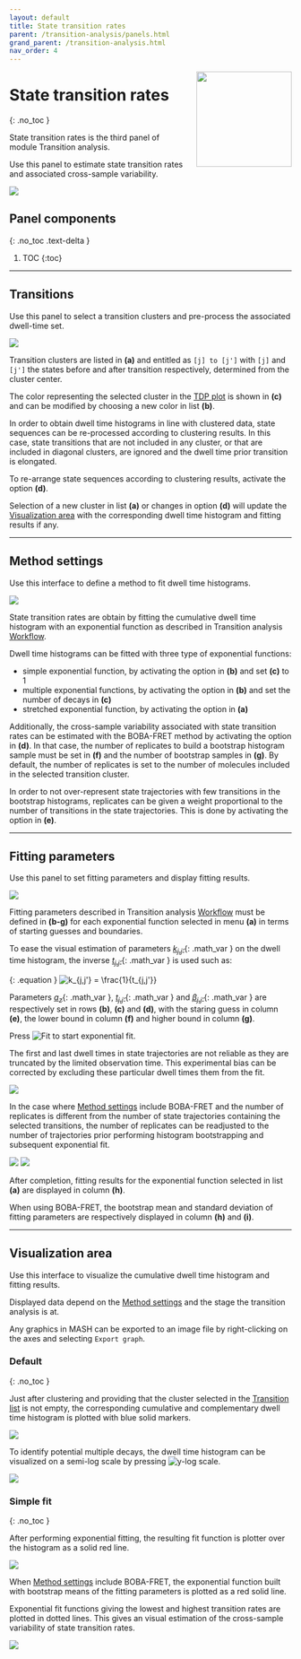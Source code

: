 ```yaml
---
layout: default
title: State transition rates
parent: /transition-analysis/panels.html
grand_parent: /transition-analysis.html
nav_order: 4
---
```


<img src="../../assets/images/logos/logo-transition-analysis_400px.png" width="170" style="float:right; margin-left: 15px;"/>

# State transition rates
{: .no_toc }

State transition rates is the third panel of module Transition analysis.

Use this panel to estimate state transition rates and associated cross-sample variability.

<a class="plain" href="../../assets/images/gui/TA-panel-state-transition-rates.png"><img src="../../assets/images/gui/TA-panel-state-transition-rates.png" style="max-width:552px;"></a>

## Panel components
{: .no_toc .text-delta }

1. TOC
{:toc}


---

## Transitions

Use this panel to select a transition clusters and pre-process the associated dwell-time set.

<img src="../../assets/images/gui/TA-panel-state-transition-rates-transitions.png" style="max-width:148px;">

Transition clusters are listed in **(a)** and entitled as `[j] to [j']` with `[j]` and `[j']` the states before and after transition respectively, determined from the cluster center.

The color representing the selected cluster in the 
[TDP plot](panel-state-configuration.html#clusters) is shown in **(c)** and can be modified by choosing a new color in list **(b)**.

In order to obtain dwell time histograms in line with clustered data, state sequences can be re-processed according to clustering results.
In this case, state transitions that are not included in any cluster, or that are included in diagonal clusters, are ignored and the dwell time prior transition is elongated.

To re-arrange state sequences according to clustering results, activate the option **(d)**.

Selection of a new cluster in list **(a)** or changes in option **(d)** will update the 
[Visualization area](#visualization-area) with the corresponding dwell time histogram and fitting results if any.


---

## Method settings

Use this interface to define a method to fit dwell time histograms.

<img src="../../assets/images/gui/TA-panel-state-transition-rates-method.png" style="max-width:350px;">

State transition rates are obtain by fitting the cumulative dwell time histogram with an exponential function as described in Transition analysis
[Workflow](../workflow.html#estimate-state-transition-rates-and-associated-cross-sample-variability).

Dwell time histograms can be fitted with three type of exponential functions:

* simple exponential function, by activating the option in **(b)** and set **(c)** to 1
* multiple exponential functions, by activating the option in **(b)** and set the number of decays in **(c)**
* stretched exponential function, by activating the option in **(a)**

Additionally, the cross-sample variability associated with state transition rates can be estimated with the BOBA-FRET method by activating the option in **(d)**.
In that case, the number of replicates to build a bootstrap histogram sample must be set in **(f)** and the number of bootstrap samples in **(g)**.
By default, the number of replicates is set to the number of molecules included in the selected transition cluster.

In order to not over-represent state trajectories with few transitions in the bootstrap histograms, replicates can be given a weight proportional to the number of transitions in the state trajectories.
This is done by activating the option in **(e)**.


---

## Fitting parameters

Use this panel to set fitting parameters and display fitting results.

<img src="../../assets/images/gui/TA-panel-state-transition-rates-parameters.png" style="max-width:350px;">

Fitting parameters described in Transition analysis
[Workflow](../workflow.html#estimate-state-transition-rates-and-associated-cross-sample-variability) must be defined in **(b-g)** for each exponential function selected in menu **(a)** in terms of starting guesses and boundaries.

To ease the visual estimation of parameters
[*k*<sub>*j*,*j'*</sub>](){: .math_var } on the dwell time histogram, the inverse 
[*t*<sub>*j*,*j'*</sub>](){: .math_var } is used such as:

{: .equation }
<img src="../../assets/images/equations/TA-kin-ana-04.gif" alt="k_{j,j'} = \frac{1}{t_{j,j'}}">

Parameters 
[*a*<sub>*z*</sub>](){: .math_var },
[*t*<sub>*j*,*j'*</sub>](){: .math_var } and 
[*&#946;*<sub>*j*,*j'*</sub>](){: .math_var } are respectively set in rows **(b)**, **(c)** and **(d)**, with the staring guess in column **(e)**, the lower bound in column **(f)** and higher bound in column **(g)**.

Press
![Fit](../../assets/images/gui/TA-but-fit.png "Fit") to start exponential fit. 

The first and last dwell times in state trajectories are not reliable as they are truncated by the limited observation time.
This experimental bias can be corrected by excluding these particular dwell times them from the fit.

<img src="../../assets/images/gui/TA-panel-state-transition-rates-exclude.png" style="max-width:475px;">

In the case where 
[Method settings](#method-settings) include BOBA-FRET and the number of replicates is different from the number of state trajectories containing the selected transitions, the number of replicates can be readjusted to the number of trajectories prior performing histogram bootstrapping and subsequent exponential fit.

<img src="../../assets/images/gui/TA-panel-state-transition-rates-replicates.png" style="max-width:493px;">

<img src="../../assets/images/gui/TA-panel-state-transition-rates-loadingbar.png" style="max-width:389px;margin-left:auto;margin-right:auto;">

After completion, fitting results for the exponential function selected in list **(a)** are displayed in column **(h)**.

When using BOBA-FRET, the bootstrap mean and standard deviation of fitting parameters are respectively displayed in column **(h)** and **(i)**.


---

## Visualization area

Use this interface to visualize the cumulative dwell time histogram and fitting results.

Displayed data depend on the 
[Method settings](#method-settings) and the stage the transition analysis is at.

Any graphics in MASH can be exported to an image file by right-clicking on the axes and selecting `Export graph`.


### Default
{: .no_toc }

Just after clustering and providing that the cluster selected in the
[Transition list](#transition-list) is not empty, the corresponding cumulative and complementary dwell time histogram is plotted with blue solid markers.

<img src="../../assets/images/gui/TA-panel-state-transition-rates-plot-default.png" style="max-width:473px;">

To identify potential multiple decays, the dwell time histogram can be visualized on a semi-log scale by pressing 
![y-log scale](../../assets/images/gui/TA-but-y-log-scale.png "y-log scale").

<img src="../../assets/images/gui/TA-panel-state-transition-rates-plot-log.png" style="max-width:473px;">


### Simple fit
{: .no_toc }

After performing exponential fitting, the resulting fit function is plotter over the histogram as a solid red line.

<img src="../../assets/images/gui/TA-panel-state-transition-rates-plot-fit.png" style="max-width:473px;">

When 
[Method settings](#method-settings) include BOBA-FRET, the exponential function built with bootstrap means of the fitting parameters is plotted as a red solid line.

Exponential fit functions giving the lowest and highest transition rates are plotted in dotted lines. 
This gives an visual estimation of the cross-sample variability of state transition rates.

<img src="../../assets/images/gui/TA-panel-state-transition-rates-plot-boba.png" style="max-width:473px;">

